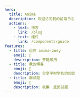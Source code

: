 ```yaml
---
hero:
  title: Anima
  description: 欢迎访问我的前端日志
  actions:
    - text: 博客
      link: /blog
    - text: 组件
      link: /components/guide
features:
  - title: 组件 anima-zoey
    emoji: 💎
    description: 开箱即用
  - title: 我的博客
    emoji: 🌈
    description: 分享平时学到的知识
  - title: 面试题
    emoji: 🚀
    description: 收集一些面试题
---
```

